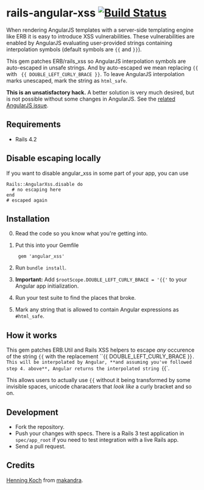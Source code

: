 rails-angular-xss [![Build Status](https://travis-ci.org/opf/rails-angular-xss.png?branch=master)](https://travis-ci.org/opf/rails-angular-xss)
===========

When rendering AngularJS templates with a server-side templating engine like ERB it is easy to introduce XSS vulnerabilities.
These vulnerabilities are enabled by AngularJS evaluating user-provided strings containing interpolation symbols (default symbols are `{{` and `}}`).

This gem patches ERB/rails_xss so AngularJS interpolation symbols are auto-escaped in unsafe strings.
And by auto-escaped we mean replacing `{{` with ` {{ DOUBLE_LEFT_CURLY_BRACE }}`. To leave AngularJS interpolation marks unescaped, mark the string as `html_safe`.

**This is an unsatisfactory hack.**
A better solution is very much desired, but is not possible without some changes in AngularJS. See the [related AngularJS issue](https://github.com/angular/angular.js/issues/5601).

Requirements
------------

* Rails 4.2


Disable escaping locally
------------------------

If you want to disable angular_xss in some part of your app, you can use

```
Rails::AngularXss.disable do
  # no escaping here
end
# escaped again
```


Installation
------------

0. Read the code so you know what you're getting into.

1. Put this into your Gemfile

        gem 'angular_xss'

2. Run `bundle install`.

4. **Important:** Add `$rootScope.DOUBLE_LEFT_CURLY_BRACE = '{{'` to your Angular app initialization.

5. Run your test suite to find the places that broke.

6. Mark any string that is allowed to contain Angular expressions as `#html_safe`.

How it works
------------

This gem patches ERB.Util and Rails XSS helpers to escape *any* occurence of the string `{{` with the replacement ``{{ DOUBLE_LEFT_CURLY_BRACE }}`. This will be interpolated by Angular, **and assuming you've followed step 4. above**, Angular returns the interpolated string `{{`.

This allows users to actually use `{{` without it being transformed by some invisible spaces, unicode characaters that *look like*  a curly bracket and so on.


Development
-----------

- Fork the repository.
- Push your changes with specs. There is a Rails 3 test application in `spec/app_root` if you need to test integration with a live Rails app.
- Send a pull request.


Credits
-------

[Henning Koch](mailto:henning.koch@makandra.de) from [makandra](http://makandra.com/).
